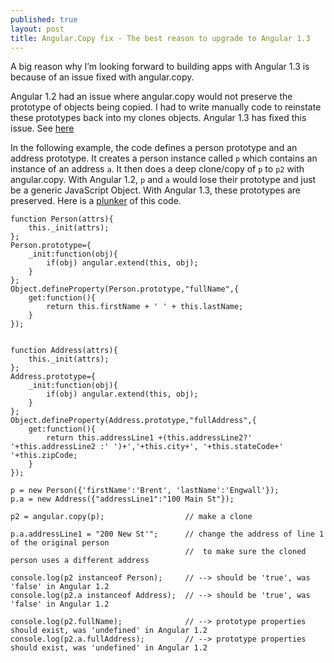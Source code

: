 ```yaml
---
published: true
layout: post
title: Angular.Copy fix - The best reason to upgrade to Angular 1.3
---
```


A big reason why I’m looking forward to building apps with Angular 1.3 is because of an issue fixed with angular.copy.

Angular 1.2 had an issue where angular.copy would not preserve the prototype of objects being copied.  I had to write manually code to reinstate these prototypes back into my clones objects.  Angular 1.3 has fixed this issue.  See [here](https://github.com/angular/angular.js/commit/b59b04f98a0b59eead53f6a53391ce1bbcbe9b57)

In the following example, the code defines a person prototype and an address prototype.  It creates a person instance called `p` which contains an instance of an address `a`.  It then does a deep clone/copy of `p` to `p2` with angular.copy.  With Angular 1.2, `p` and `a` would lose their prototype and just be a generic JavaScript Object.  With Angular 1.3, these prototypes are preserved.  Here is a [plunker](http://plnkr.co/edit/SXaDOCo2kMYp5NgfIryz?p=preview) of this code.

```
function Person(attrs){
    this._init(attrs);
};
Person.prototype={
    _init:function(obj){
        if(obj) angular.extend(this, obj); 
    }
};
Object.defineProperty(Person.prototype,"fullName",{
    get:function(){
        return this.firstName + ' ' + this.lastName;
    }
});


function Address(attrs){ 
    this._init(attrs);
};
Address.prototype={
    _init:function(obj){
        if(obj) angular.extend(this, obj);
    }
}; 
Object.defineProperty(Address.prototype,"fullAddress",{
    get:function(){
        return this.addressLine1 +(this.addressLine2?' '+this.addressLine2 :' ')+','+this.city+', '+this.stateCode+' '+this.zipCode;
    }
});

p = new Person({'firstName':'Brent', 'lastName':'Engwall'});
p.a = new Address({"addressLine1":"100 Main St"});

p2 = angular.copy(p);                  // make a clone

p.a.addressLine1 = "200 New St'";      // change the address of line 1 of the original person 
                                       //  to make sure the cloned person uses a different address

console.log(p2 instanceof Person);     // --> should be 'true', was 'false' in Angular 1.2
console.log(p2.a instanceof Address);  // --> should be 'true', was 'false' in Angular 1.2

console.log(p2.fullName);              // --> prototype properties should exist, was 'undefined' in Angular 1.2
console.log(p2.a.fullAddress);         // --> prototype properties should exist, was 'undefined' in Angular 1.2
```